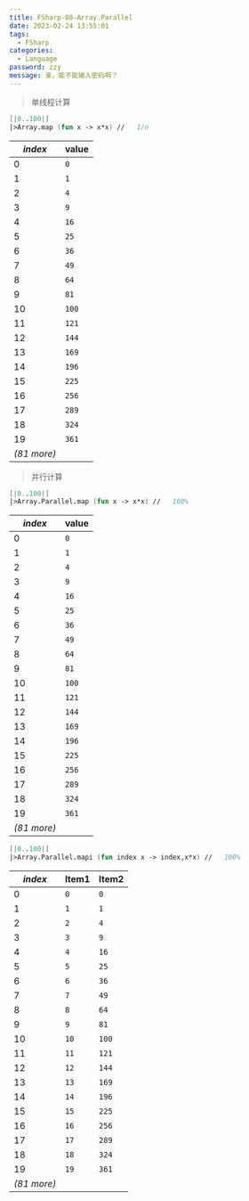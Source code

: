 ```yaml
---
title: FSharp-08-Array.Parallel
date: 2023-02-24 13:55:01
tags: 
  - FSharp
categories: 
  - Language
password: zzy   
message: 亲，能不能输入密码啊？
---
```


> 单线程计算

```fsharp
[|0..100|] 
|>Array.map (fun x -> x*x) //   1/n
```
| *index*     | value |
| ----------- | ----- |
| 0           | `0`   |
| 1           | `1`   |
| 2           | `4`   |
| 3           | `9`   |
| 4           | `16`  |
| 5           | `25`  |
| 6           | `36`  |
| 7           | `49`  |
| 8           | `64`  |
| 9           | `81`  |
| 10          | `100` |
| 11          | `121` |
| 12          | `144` |
| 13          | `169` |
| 14          | `196` |
| 15          | `225` |
| 16          | `256` |
| 17          | `289` |
| 18          | `324` |
| 19          | `361` |
| *(81 more)* |       |

> 并行计算

```fsharp
[|0..100|]
|>Array.Parallel.map (fun x -> x*x) //   100%
```
| *index*     | value |
| ----------- | ----- |
| 0           | `0`   |
| 1           | `1`   |
| 2           | `4`   |
| 3           | `9`   |
| 4           | `16`  |
| 5           | `25`  |
| 6           | `36`  |
| 7           | `49`  |
| 8           | `64`  |
| 9           | `81`  |
| 10          | `100` |
| 11          | `121` |
| 12          | `144` |
| 13          | `169` |
| 14          | `196` |
| 15          | `225` |
| 16          | `256` |
| 17          | `289` |
| 18          | `324` |
| 19          | `361` |
| *(81 more)* |       |

```fsharp
[|0..100|]
|>Array.Parallel.mapi (fun index x -> index,x*x) //   100%
```
| *index*     | Item1 | Item2 |
| ----------- | ----- | ----- |
| 0           | `0`   | `0`   |
| 1           | `1`   | `1`   |
| 2           | `2`   | `4`   |
| 3           | `3`   | `9`   |
| 4           | `4`   | `16`  |
| 5           | `5`   | `25`  |
| 6           | `6`   | `36`  |
| 7           | `7`   | `49`  |
| 8           | `8`   | `64`  |
| 9           | `9`   | `81`  |
| 10          | `10`  | `100` |
| 11          | `11`  | `121` |
| 12          | `12`  | `144` |
| 13          | `13`  | `169` |
| 14          | `14`  | `196` |
| 15          | `15`  | `225` |
| 16          | `16`  | `256` |
| 17          | `17`  | `289` |
| 18          | `18`  | `324` |
| 19          | `19`  | `361` |
| *(81 more)* |       |       |